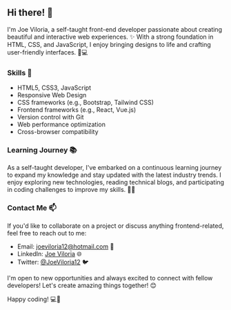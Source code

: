 ## Hi there! 👋

I'm Joe Viloria, a self-taught front-end developer passionate about creating beautiful and interactive web experiences. ✨ With a strong foundation in HTML, CSS, and JavaScript, I enjoy bringing designs to life and crafting user-friendly interfaces. 🎨💻

### Skills 🚀

- HTML5, CSS3, JavaScript
- Responsive Web Design
- CSS frameworks (e.g., Bootstrap, Tailwind CSS)
- Frontend frameworks (e.g., React, Vue.js)
- Version control with Git
- Web performance optimization
- Cross-browser compatibility

### Learning Journey 📚

As a self-taught developer, I've embarked on a continuous learning journey to expand my knowledge and stay updated with the latest industry trends. I enjoy exploring new technologies, reading technical blogs, and participating in coding challenges to improve my skills. 🌱💡

### Contact Me 📫

If you'd like to collaborate on a project or discuss anything frontend-related, feel free to reach out to me:

- Email: [joeviloria12@hotmail.com](mailto:joeviloria12@hotmail.com) 📧
- LinkedIn: [Joe Viloria](https://www.linkedin.com/in/joe-viloria-5874861a3/) 🌐
- Twitter: [@JoeViloria12](https://twitter.com/JoeViloria12) 🐦

I'm open to new opportunities and always excited to connect with fellow developers! Let's create amazing things together! 😊

Happy coding! 💻🎉
